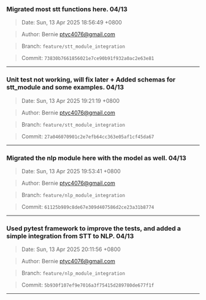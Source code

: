 ### Migrated most stt functions here. 04/13

> Date: Sun, 13 Apr 2025 18:56:49 +0800

> Author: Bernie <ptyc4076@gmail.com>

> Branch: `feature/stt_module_integration`

> Commit: `73830b7661856021e7ce90b91f932a0ac2e63e81`

---

### Unit test not working, will fix later + Added schemas for stt_module and some examples. 04/13

> Date: Sun, 13 Apr 2025 19:21:19 +0800

> Author: Bernie <ptyc4076@gmail.com>

> Branch: `feature/stt_module_integration`

> Commit: `27a046070901c2e7efb64cc363e05af1cf45da67`

---

### Migrated the nlp module here with the model as well. 04/13

> Date: Sun, 13 Apr 2025 19:53:41 +0800

> Author: Bernie <ptyc4076@gmail.com>

> Branch: `feature/nlp_module_integration`

> Commit: `61125b989c8de67e309d407586d2ce23a31b8774`

---

### Used pytest framework to improve the tests, and added a simple integration from STT to NLP. 04/13

> Date: Sun, 13 Apr 2025 20:11:56 +0800

> Author: Bernie <ptyc4076@gmail.com>

> Branch: `feature/nlp_module_integration`

> Commit: `5b930f107ef9e7016a3f75415d289780de677f1f`

---

